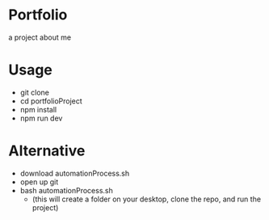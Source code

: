 # Portfolio
a project about me


# Usage
+ git clone
+ cd portfolioProject
+ npm install
+ npm run dev

# Alternative
+ download automationProcess.sh
+ open up git
+ bash automationProcess.sh
  + (this will create a folder on your desktop, clone the repo, and run the project)

